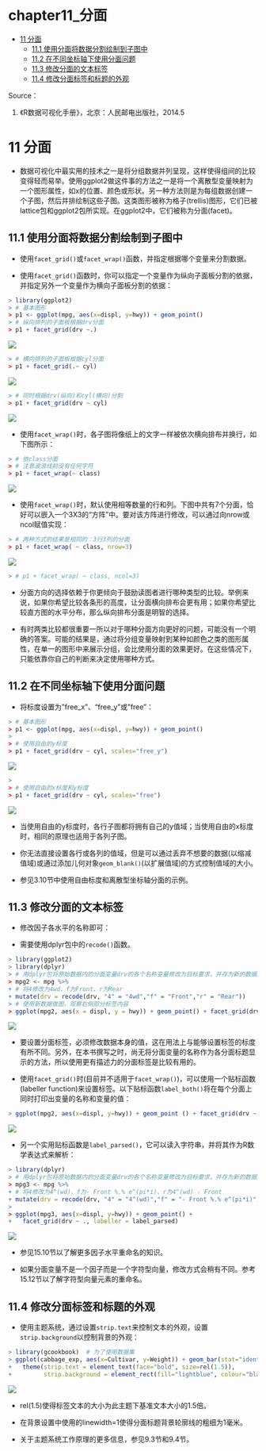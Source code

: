 chapter11_分面
================

- <a href="#11-分面" id="toc-11-分面">11 分面</a>
  - <a href="#111-使用分面将数据分割绘制到子图中"
    id="toc-111-使用分面将数据分割绘制到子图中">11.1
    使用分面将数据分割绘制到子图中</a>
  - <a href="#112-在不同坐标轴下使用分面问题"
    id="toc-112-在不同坐标轴下使用分面问题">11.2
    在不同坐标轴下使用分面问题</a>
  - <a href="#113-修改分面的文本标签" id="toc-113-修改分面的文本标签">11.3
    修改分面的文本标签</a>
  - <a href="#114-修改分面标签和标题的外观"
    id="toc-114-修改分面标签和标题的外观">11.4 修改分面标签和标题的外观</a>

Source：

1.  《R数据可视化手册》，北京：人民邮电出版社，2014.5

# 11 分面

- 数据可视化中最实用的技术之一是将分组数据并列呈现，这样使得组间的比较变得轻而易举。使用ggplot2做这件事的方法之一是将一个离散型变量映射为一个图形属性，如x的位置、颜色或形状。另一种方法则是为每组数据创建一个子图，然后并排绘制这些子图。这类图形被称为格子(trellis)图形，它们已被lattice包和ggplot2包所实现。在ggplot2中，它们被称为分面(facet)。

## 11.1 使用分面将数据分割绘制到子图中

- 使用`facet_grid()`或`facet_wrap()`函数，并指定根据哪个变量来分割数据。

- 使用`facet_grid()`函数时，你可以指定一个变量作为纵向子面板分割的依据，并指定另外一个变量作为横向子面板分割的依据：

``` r
> library(ggplot2)
> # 基本图形
> p1 <- ggplot(mpg, aes(x=displ, y=hwy)) + geom_point()
> # 纵向排列的子面板根据drv分面
> p1 + facet_grid(drv ~.)
```

![](chapter11_分面_files/figure-gfm/unnamed-chunk-1-1.png)<!-- -->

``` r
> # 横向排列的子面板根据cyl分面
> p1 + facet_grid(.~ cyl)
```

![](chapter11_分面_files/figure-gfm/unnamed-chunk-1-2.png)<!-- -->

``` r
> # 同时根据drv(纵向)和cyl(横向)分割
> p1 + facet_grid(drv ~ cyl)
```

![](chapter11_分面_files/figure-gfm/unnamed-chunk-1-3.png)<!-- -->

- 使用`facet_wrap()`时，各子图将像纸上的文字一样被依次横向排布并换行，如下图所示：

``` r
> # 依class分面
> # 注意波浪线前没有任何字符
> p1 + facet_wrap(~ class)
```

![](chapter11_分面_files/figure-gfm/unnamed-chunk-2-1.png)<!-- -->

- 使用`facet_wrap()`时，默认使用相等数量的行和列。下图中共有7个分面，恰好可以嵌入一个3X3的“方阵”中。要对该方阵进行修改，可以通过向nrow或ncol赋值实现：

``` r
> # 两种方式的结果是相同的：3行3列的分面
> p1 + facet_wrap( ~ class, nrow=3)
```

![](chapter11_分面_files/figure-gfm/unnamed-chunk-3-1.png)<!-- -->

``` r
> # p1 + facet_wrap( ~ class, ncol=3)
```

- 分面方向的选择依赖于你更倾向于鼓励读图者进行哪种类型的比较。举例来说，如果你希望比较各条形的高度，让分面横向排布会更有用；如果你希望比较直方图的水平分布，那么纵向排布分面是明智的选择。

- 有时两类比较都很重要一所以对于哪种分面方向更好的问题，可能没有一个明确的答案。可能的结果是，通过将分组变量映射到某种如颜色之类的图形属性，在单一的图形中来展示分组，会比使用分面的效果更好。在这些情况下，只能依靠你自己的判断来决定使用哪种方式。

## 11.2 在不同坐标轴下使用分面问题

- 将标度设置为”free_x”、“free_y”或”free”：

``` r
> # 基本图形
> p1 <- ggplot(mpg, aes(x=displ, y=hwy)) + geom_point()
> 
> # 使用自由的y标度
> p1 + facet_grid(drv ~ cyl, scales="free_y")
```

![](chapter11_分面_files/figure-gfm/unnamed-chunk-4-1.png)<!-- -->

``` r
> 
> # 使用自由的x标度和y标度
> p1 + facet_grid(drv ~ cyl, scales="free")
```

![](chapter11_分面_files/figure-gfm/unnamed-chunk-4-2.png)<!-- -->

- 当使用自由的y标度时，各行子图都将拥有自己的y值域；当使用自由的x标度时，相同的原理也适用于各列子图。

- 你无法直接设置各行或各列的值域，但是可以通过丢弃不想要的数据(以缩减值域)或通过添加儿何对象`geom_blank()`(以扩展值域)的方式控制值域的大小。

- 参见3.10节中使用自由标度和离散型坐标轴分面的示例。

## 11.3 修改分面的文本标签

- 修改因子各水平的名称即可：

- 需要使用dplyr包中的`recode()`函数。

``` r
> library(ggplot2)
> library(dplyr)
> # 用dplyr包将原始数据内的分面变量drv的各个名称变量修改为目标要求，并存为新的数据用来做图
> mpg2 <- mpg %>%
+ # 将4修改为4wd、f为Front、r为Rear
+ mutate(drv = recode(drv, "4" = "4wd","f" = "Front","r" = "Rear"))
> # 使用新数据做图，观察右侧部分标签内容
> ggplot(mpg2, aes(x = displ, y = hwy)) + geom_point() + facet_grid(drv ~ .)
```

![](chapter11_分面_files/figure-gfm/unnamed-chunk-5-1.png)<!-- -->

- 要设置分面标签，必须修改数据本身的值，这在用法上与能够设置标签的标度有所不同。另外，在本书撰写之时，尚无将分面变量的名称作为各分面标题显示的方法，所以使用更有描述力的分面标签是比较有用的。

- 使用`facet_grid()`时(目前并不适用于`facet_wrap()`)，可以使用一个贴标函数(labeller
  function)来设置标签。以下贴标函数`label_both()`将在每个分面上同时打印出变量的名称和变量的值：

``` r
> ggplot(mpg2, aes(x=displ, y=hwy)) + geom_point () + facet_grid(drv ~ ., labeller = label_both)
```

![](chapter11_分面_files/figure-gfm/unnamed-chunk-6-1.png)<!-- -->

- 另一个实用贴标函数是`label_parsed()`，它可以读入字符串，并将其作为R数学表达式来解析：

``` r
> library(dplyr)
> # 用dplyr包将原始数据内的分面变量drv的各个名称变量修改为目标要求，并存为新的数据用来做图
> mpg3 <- mpg %>%
+ # 将4修改为4^(wd)、f为- Front %.% e^(pi*i)、r为4^(wd) - Front
+ mutate(drv = recode(drv, "4" = "4^(wd)","f" = "- Front %.% e^(pi*i)","r" = "4^(wd) - Front"))
> 
> ggplot(mpg3, aes(x=displ, y=hwy)) + geom_point() + 
+   facet_grid(drv ~ ., labeller = label_parsed)
```

![](chapter11_分面_files/figure-gfm/unnamed-chunk-7-1.png)<!-- -->

- 参见15.10节以了解更多因子水平重命名的知识。

- 如果分面变量不是一个因子而是一个字符型向量，修改方式会稍有不同。参考15.12节以了解字符型向量元素的重命名。

## 11.4 修改分面标签和标题的外观

- 使用主题系统，通过设置`strip.text`来控制文本的外观，设置`strip.background`以控制背景的外观：

``` r
> library(gcookbook)  # 为了使用数据集
> ggplot(cabbage_exp, aes(x=Cultivar, y=Weight)) + geom_bar(stat="identity") + facet_grid(. ~ Date) + 
+   theme(strip.text = element_text(face="bold", size=rel(1.5)),
+         strip.background = element_rect(fill="lightblue", colour="black",linewidth = 1))
```

![](chapter11_分面_files/figure-gfm/unnamed-chunk-8-1.png)<!-- -->

- rel(1.5)使得标签文本的大小为此主题下基准文本大小的1.5倍。

- 在背景设置中使用的linewidth=1使得分面标题背景轮廓线的粗细为1毫米。

- 关于主题系统工作原理的更多信息，参见9.3节和9.4节。
